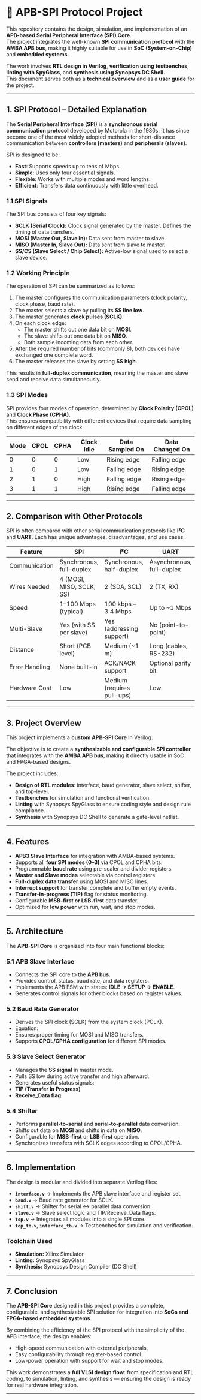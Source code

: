 # 🔗 APB-SPI Protocol Project

This repository contains the design, simulation, and implementation of an **APB-based Serial Peripheral Interface (SPI) Core**.  
The project integrates the well-known **SPI communication protocol** with the **AMBA APB bus**, making it highly suitable for use in **SoC (System-on-Chip)** and **embedded systems**.  

The work involves **RTL design in Verilog**, **verification using testbenches**, **linting with SpyGlass**, and **synthesis using Synopsys DC Shell**.  
This document serves both as a **technical overview** and as a **user guide** for the project.  

---

##  1. SPI Protocol – Detailed Explanation

The **Serial Peripheral Interface (SPI)** is a **synchronous serial communication protocol** developed by Motorola in the 1980s. It has since become one of the most widely adopted methods for short-distance communication between **controllers (masters)** and **peripherals (slaves)**.  

SPI is designed to be:  
- **Fast**: Supports speeds up to tens of Mbps.  
- **Simple**: Uses only four essential signals.  
- **Flexible**: Works with multiple modes and word lengths.  
- **Efficient**: Transfers data continuously with little overhead.  

### 1.1 SPI Signals
The SPI bus consists of four key signals:
- **SCLK (Serial Clock):** Clock signal generated by the master. Defines the timing of data transfers.  
- **MOSI (Master Out, Slave In):** Data sent from master to slave.  
- **MISO (Master In, Slave Out):** Data sent from slave to master.  
- **SS/CS (Slave Select / Chip Select):** Active-low signal used to select a slave device.  

### 1.2 Working Principle
The operation of SPI can be summarized as follows:
1. The master configures the communication parameters (clock polarity, clock phase, baud rate).  
2. The master selects a slave by pulling its **SS line low**.  
3. The master generates **clock pulses (SCLK)**.  
4. On each clock edge:
   - The master shifts out one data bit on **MOSI**.  
   - The slave shifts out one data bit on **MISO**.  
   - Both sample incoming data from each other.  
5. After the required number of bits (commonly 8), both devices have exchanged one complete word.  
6. The master releases the slave by setting **SS high**.  

This results in **full-duplex communication**, meaning the master and slave send and receive data simultaneously.

### 1.3 SPI Modes
SPI provides four modes of operation, determined by **Clock Polarity (CPOL)** and **Clock Phase (CPHA)**.  
This ensures compatibility with different devices that require data sampling on different edges of the clock.  

| Mode | CPOL | CPHA | Clock Idle | Data Sampled On | Data Changed On |
|------|------|------|-------------|-----------------|-----------------|
| 0    | 0    | 0    | Low         | Rising edge     | Falling edge    |
| 1    | 0    | 1    | Low         | Falling edge    | Rising edge     |
| 2    | 1    | 0    | High        | Falling edge    | Rising edge     |
| 3    | 1    | 1    | High        | Rising edge     | Falling edge    |

---

##  2. Comparison with Other Protocols

SPI is often compared with other serial communication protocols like **I²C** and **UART**. Each has unique advantages, disadvantages, and use cases.  

| Feature         | **SPI**               | **I²C**                       | **UART**              |
|-----------------|----------------------|------------------------------|----------------------|
| Communication   | Synchronous, full-duplex | Synchronous, half-duplex      | Asynchronous, full-duplex |
| Wires Needed    | 4 (MOSI, MISO, SCLK, SS) | 2 (SDA, SCL)                 | 2 (TX, RX)           |
| Speed           | 1–100 Mbps (typical) | 100 kbps – 3.4 Mbps          | Up to ~1 Mbps        |
| Multi-Slave     | Yes (with SS per slave) | Yes (addressing support)      | No (point-to-point)  |
| Distance        | Short (PCB level)    | Medium (~1 m)                 | Long (cables, RS-232)|
| Error Handling  | None built-in        | ACK/NACK support              | Optional parity bit  |
| Hardware Cost   | Low                  | Medium (requires pull-ups)    | Low                  |

 

---

##  3. Project Overview

This project implements a **custom APB-SPI Core** in Verilog.  

The objective is to create a **synthesizable and configurable SPI controller** that integrates with the **AMBA APB bus**, making it directly usable in SoC and FPGA-based designs.  

The project includes:  
- **Design of RTL modules**: interface, baud generator, slave select, shifter, and top-level.  
- **Testbenches** for simulation and functional verification.  
- **Linting** with Synopsys SpyGlass to ensure coding style and design rule compliance.  
- **Synthesis** with Synopsys DC Shell to generate a gate-level netlist.  

---

##  4. Features

- **APB3 Slave Interface** for integration with AMBA-based systems.  
- Supports all **four SPI modes (0–3)** via CPOL and CPHA bits.  
- Programmable **baud rate** using pre-scaler and divider registers.  
- **Master and Slave modes** selectable via control registers.  
- **Full-duplex data transfer** using MOSI and MISO lines.  
- **Interrupt support** for transfer complete and buffer empty events.  
- **Transfer-in-progress (TIP)** flag for status monitoring.  
- Configurable **MSB-first or LSB-first** data transfer.  
- Optimized for **low power** with run, wait, and stop modes.  

---

##  5. Architecture

The **APB-SPI Core** is organized into four main functional blocks:

### 5.1 APB Slave Interface
- Connects the SPI core to the **APB bus**.  
- Provides control, status, baud rate, and data registers.  
- Implements the APB FSM with states: **IDLE → SETUP → ENABLE**.  
- Generates control signals for other blocks based on register values.  

### 5.2 Baud Rate Generator
- Derives the SPI clock (SCLK) from the system clock (PCLK).  
- Equation:  
- Ensures proper timing for MOSI and MISO transfers.  
- Supports **CPOL/CPHA configuration** for different SPI modes.  

### 5.3 Slave Select Generator
- Manages the **SS signal** in master mode.  
- Pulls SS low during active transfer and high afterward.  
- Generates useful status signals:
- **TIP (Transfer In Progress)**  
- **Receive_Data flag**  

### 5.4 Shifter
- Performs **parallel-to-serial** and **serial-to-parallel** data conversion.  
- Shifts out data on **MOSI** and shifts in data on **MISO**.  
- Configurable for **MSB-first** or **LSB-first** operation.  
- Synchronizes transfers with SCLK edges according to CPOL/CPHA.  

---

##  6. Implementation

The design is modular and divided into separate Verilog files:

- **`interface.v`** → Implements the APB slave interface and register set.  
- **`baud.v`** → Baud rate generator for SCLK.  
- **`shift.v`** → Shifter for serial ↔ parallel data conversion.  
- **`slave.v`** → Slave select logic and TIP/Receive_Data flags.  
- **`top.v`** → Integrates all modules into a single SPI core.  
- **`top_tb.v`**, **`interface_tb.v`** → Testbenches for simulation and verification.  

### Toolchain Used
- **Simulation:** Xilinx Simulator  
- **Linting:** Synopsys SpyGlass  
- **Synthesis:** Synopsys Design Compiler (DC Shell)  

---

##  7. Conclusion

The **APB-SPI Core** designed in this project provides a complete, configurable, and synthesizable SPI solution for integration into **SoCs and FPGA-based embedded systems**.  

By combining the efficiency of the SPI protocol with the simplicity of the APB interface, the design enables:  
- High-speed communication with external peripherals.  
- Easy configurability through register-based control.  
- Low-power operation with support for wait and stop modes.  

This work demonstrates a **full VLSI design flow**: from specification and RTL coding, to simulation, linting, and synthesis — ensuring the design is ready for real hardware integration.  

---
